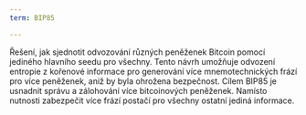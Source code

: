 ```yaml
---
term: BIP85

---
```

Řešení, jak sjednotit odvozování různých peněženek Bitcoin pomocí jediného hlavního seedu pro všechny. Tento návrh umožňuje odvození entropie z kořenové informace pro generování více mnemotechnických frází pro více peněženek, aniž by byla ohrožena bezpečnost. Cílem BIP85 je usnadnit správu a zálohování více bitcoinových peněženek. Namísto nutnosti zabezpečit více frází postačí pro všechny ostatní jediná informace.